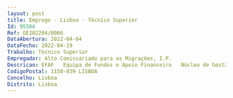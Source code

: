 ```yaml
--- 
layout: post
title: Emprego - Lisboa - Técnico Superior
Id: 95564
Ref: OE202204/0066
DataAbertura: 2022-04-04
DataFecho: 2022-04-19
Trabalho: Técnico Superior
Empregador: Alto Comissariado para as Migrações, I.P.
Descricao: EFAF   Equipa de Fundos e Apoio Financeiro   Núcleo de Gestão Financeira – Contratação PúblicaPerfil de Competências Detentor a dos conhecimentos e experiência profissional adequados para odesempenho das atividades inerentes ao posto de trabalho identificado (preferencial)  Capacidade para concretizar com eficácia e eficiência os objetivos do serviço e as tarefas que lhe são distribuídas  Capacidade para organizar a sua atividade, definir prioridades e realizá la de forma metódica  Capacidade de se ajustar à mudança e a novos desafios profissionais  Capacidade de comunicação verbal e escrita  Capacidade de trabalho em equipa e cooperação  Capacidade de resistência à pressão e contrariedade.Caracterização do posto de trabalho Elaboração de peças do procedimento, informações e diversas notificações ecomunicações no decorrer dos procedimentos de contratação pública Em articulação com os (as) juristas especialistas em contratação pública, elaboração de pareceres sobre questões relacionadas com a contratação pública e o regime da realização da despesa  Condução de procedimentos de contratação pública Preparação, elaboração e instrução de pedidos de parecer e autorização asubmeter a diversas entidades no âmbito da contratação de bens e serviços e darealização da despesa  Participação em júris de procedimentos de aquisição de bens e serviços  Realização de reportes no domínio da contratação pública.
CodigoPostal: 1150-039 LISBOA
Concelho: Lisboa
Distrito: Lisboa
--- 
```

